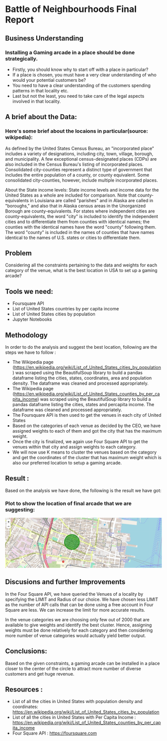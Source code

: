 # Battle of Neighbourhoods Final Report

## Business Understanding

### Installing a Gaming arcade in a place should be done strategically.

 - Firstly, you should know why to start off with a place in particular?
 - If a place is chosen, you must have a very clear understanding of who would your potential customers be?
 - You need to have a clear understanding of the customers spending patterns in that locality etc.
 - Last but not the least, you need to take care of the legal aspects involved in that locality.

## A brief about the Data:

### Here's some brief about the locaions in particular(source: wikipedia):

As defined by the United States Census Bureau, an "incorporated place" includes a variety of designations, including city, town, village, borough, and municipality. A few exceptional census-designated places (CDPs) are also included in the Census Bureau's listing of incorporated places. Consolidated city-counties represent a distinct type of government that includes the entire population of a county, or county equivalent. Some consolidated city-counties, however, include multiple incorporated places.

About the State income levels: State income levels and income data for the United States as a whole are included for comparison. Note that county-equivalents in Louisiana are called "parishes" and in Alaska are called in "boroughs," and also that in Alaska census areas in the Unorganized Borough are county-equivalents. For states where independent cities are county-equivalents, the word "city" is included to identify the independent cities and to differentiate them from counties with identical names; the counties with the identical names have the word "county" following them. The word "county" is included in the names of counties that have names identical to the names of U.S. states or cities to differentiate them.

## Problem

Considering all the constraints pertaining to the data and weights for each category of the venue, what is the best location in USA to set up a gaming arcade?

## Tools we need:

 - Foursquare API
 - List of United States countries by per capita income
 - List of United States cities by population
 - Jupyter Notebooks

## Methodology

In order to do the analysis and suggest the best location, following are the steps we have to follow :

 - The Wikipedia page (https://en.wikipedia.org/wiki/List_of_United_States_cities_by_population) was scraped using the BeautifulSoup library to build a pandas dataframe listing the cities, states, coordinates, area and population density. The dataframe was cleaned and processed appropriately.
 - The Wikipedia page (https://en.wikipedia.org/wiki/List_of_United_States_counties_by_per_capita_income) was scraped using the BeautifulSoup library to build a pandas dataframe listing the cities, states and percapita income. The dataframe was cleaned and processed appropriately.
 - The Foursquare API is then used to get the venues in each city of United States
 - Based on the categories of each venue as decided by the CEO, we have assigned weights to each of them and got the city that has the maximum weight.
 - Once the city is finalized, we again use Four Square API to get the venues within that city and assign weights to each category.
 - We will now use K means to cluster the venues based on the category and get the coordinates of the cluster that has maximum weight which is also our preferred location to setup a gaming arcade.
 
## Result :

Based on the analysis we have done, the following is the result we have got:

### Plot to show the location of final arcade that we are suggesting:

<img src="https://github.com/SumeshT/Coursera_Capstone/blob/master/Result.png" alt="Alt text that describes the graphic" />

## Discusions and further Improvements

In the Four Square API, we have queried the Venues of a locality by specifying the LIMIT and Radius of our choice. We have chosen less LIMIT as the number of API calls that can be done using a free account in Four Square are less. We can increase the limit for more accurate results.

In the venue categories we are choosing only few out of 2000 that are available to give weights and identify the best cluster. Hence, assigning weights must be done relatively for each category and then considering more number of venue categories would actually yield better output.

## Conclusions:

Based on the given constraints, a gaming arcade can be installed in a place closer to the center of the circle to attract more number of diverse customers and get huge revenue.

## Resources :

 - List of all the cities in United States with population density and coordinates: https://en.wikipedia.org/wiki/List_of_United_States_cities_by_population
 - List of all the cities in United States with Per Capita Income : https://en.wikipedia.org/wiki/List_of_United_States_counties_by_per_capita_income
 - Four Square API : https://foursquare.com